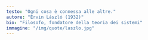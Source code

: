 ```yaml
---
testo: "Ogni cosa è connessa alle altre."
autore: "Ervin László (1932)"
bio: "Filosofo, fondatore della teoria dei sistemi"
immagine: "/img/quote/laszlo.jpg"
---
```

